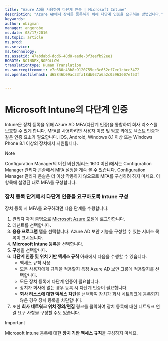 ```yaml
---
title: "Azure AD를 사용하여 다단계 인증 | Microsoft Intune"
description: "Azure AD에서 장치를 등록하기 위해 다단계 인증을 요구하는 방법입니다."
keywords: 
author: nbigman
manager: angerobe
ms.date: 08/17/2016
ms.topic: article
ms.prod: 
ms.service: 
ms.technology: 
ms.assetid: 47abdabd-dcd6-48d8-aade-3f3eefb92ee1
ROBOTS: NOINDEX,NOFOLLOW
translationtype: Human Translation
ms.sourcegitcommit: e7c680c43b8c9120755ec3c652cf7ec1cbcc3472
ms.openlocfilehash: d65846b09ac33fa18db037a6a2c05963607ef53f


---
```


# Microsoft Intune의 다단계 인증

Intune은 장치 등록을 위해 Azure AD MFA(다단계 인증)을 통합하여 회사 리소스를 보호할 수 있게 합니다. MFA를 사용하려면 사용자 이름 및 암호 외에도 텍스트 인증과 같은 인증 요소가 필요합니다. iOS, Android, Windows 8.1 이상 또는 Windows Phone 8.1 이상의 장치에서 지원됩니다.

> [!NOTE]
>
> Configuration Manager의 이전 버전(릴리스 1610 이전)에서는 Configuration Manager 관리자 콘솔에서 MFA 설정을 계속 볼 수 있습니다. Configuration Manager 관리자 콘솔은 더 이상 작동하지 않으므로 MFA를 구성하려 하지 마세요. 이 항목에 설명된 대로 MFA를 구성합니다.

### 장치 등록 단계에서 다단계 인증을 요구하도록 Intune 구성
장치 등록 시 MFA를 요구하려면 다음 단계를 수행합니다.

1. 관리자 자격 증명으로 [Microsoft Azure 포털](https://manage.windowsazure.com)에 로그인합니다.
2. 테넌트를 선택합니다.
2. **응용 프로그램** 탭을 선택합니다. Azure AD 보안 기능을 구성할 수 있는 서비스 목록이 표시됩니다.
3. **Microsoft Intune 등록**을 선택합니다.
4. **구성**을 선택합니다. 
5. **다단계 인증 및 위치 기반 액세스 규칙** 아래에서 다음을 수행할 수 있습니다.
    -  액세스 규칙 사용
    -  모든 사용자에게 규칙을 적용할지 특정 Azure AD 보안 그룹에 적용할지를 선택합니다.
    -  모든 장치 등록에 다단계 인증이 필요합니다.
    -  장치가 회사에 없는 경우 등록 시 다단계 인증이 필요합니다.
    -  **회사 리소스에 대한 액세스 차단**을 선택하여 장치가 회사 네트워크에 등록되지 않은 경우 장치 등록을 차단합니다. 
4. 또한 **회사 네트워크 위치 정의/편집** 링크를 클릭하여 장치 등록에 대한 네트워크 연결 요구 사항을 구성할 수도 있습니다.
> [!IMPORTANT]
> 
> Microsoft Intune 등록에 대한 **장치 기반 액세스 규칙**을 구성하지 마세요.



<!--HONumber=Aug16_HO4-->


